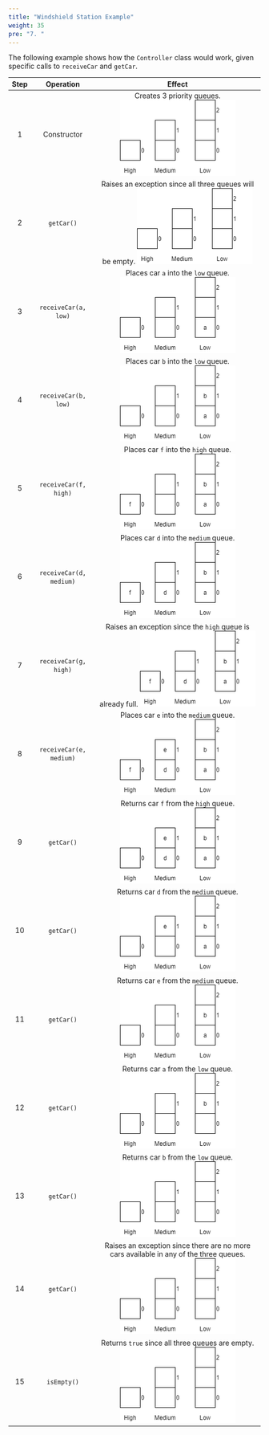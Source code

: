 ```yaml
---
title: "Windshield Station Example"
weight: 35
pre: "7. "
---
```

The following example shows how the `Controller` class would work, given specific calls to `receiveCar` and `getCar`.

| Step | Operation | Effect |
|:----:|:---------:|:---------:|
| 1 | Constructor | Creates 3 priority queues.  ![Empty Queue](../../images/8/8.8.controller1.png) |
| 2 | `getCar()` | Raises an exception since all three queues will be empty.  ![Empty Queue](../../images/8/8.8.controller1.png) |
| 3 | `receiveCar(a, low)` | Places car `a` into the `low` queue.  ![Queue with 1 car](../../images/8/8.8.controller1.1.png) |
| 4 | `receiveCar(b, low)` | Places car `b` into the `low` queue.  ![Queue with 2 cars](../../images/8/8.8.controller2.png) |
| 5 | `receiveCar(f, high)` | Places car `f` into the `high` queue.  ![Queue with 3 cars](../../images/8/8.8.controller3.png) |
| 6 | `receiveCar(d, medium)` | Places car `d` into the `medium` queue.  ![Queue with 4 cars](../../images/8/8.8.controller4.png) |
| 7 | `receiveCar(g, high)` | Raises an exception since the `high` queue is already full.  ![Queue with 4 cars](../../images/8/8.8.controller4.png) |
| 8 | `receiveCar(e, medium)` | Places car `e` into the `medium` queue.  ![Queue with 5 cars](../../images/8/8.8.controller4.1.png) |
| 9 | `getCar()` | Returns car `f` from the `high` queue.  ![Queue with 4 cars](../../images/8/8.8.controller5.png) |
| 10 | `getCar()` | Returns car `d` from the `medium` queue.  ![Queue with 3 cars](../../images/8/8.8.controller6.png) |
| 11 | `getCar()` | Returns car `e` from the `medium` queue.  ![Queue with 2 cars](../../images/8/8.8.controller9.png) |
| 12 | `getCar()` | Returns car `a` from the `low` queue.  ![Queue with 1 car](../../images/8/8.8.controller10.png) |
| 13 | `getCar()` | Returns car `b` from the `low` queue.  ![Queue with 0 cars](../../images/8/8.8.controller1.png) |
| 14 | `getCar()` | Raises an exception since there are no more cars available in any of the three queues.  ![Queue with 0 cars](../../images/8/8.8.controller1.png) |
| 15 | `isEmpty()` | Returns `true` since all three queues are empty.  ![Queue with 0 cars](../../images/8/8.8.controller1.png) |
